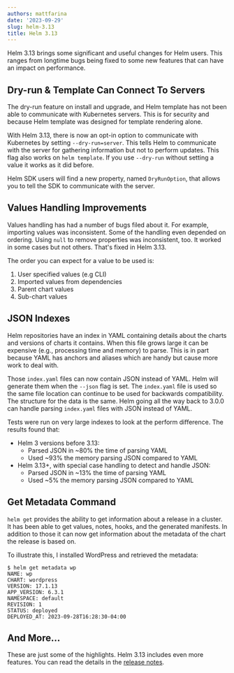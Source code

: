 ```yaml
---
authors: mattfarina
date: '2023-09-29'
slug: helm-3.13
title: Helm 3.13
---
```



Helm 3.13 brings some significant and useful changes for Helm users. This ranges from longtime bugs being fixed to some new features that can have an impact on performance. 

## Dry-run & Template Can Connect To Servers

The dry-run feature on install and upgrade, and Helm template has not been able to communicate with Kubernetes servers. This is for security and because Helm template was designed for template rendering alone.

With Helm 3.13, there is now an opt-in option to communicate with Kubernetes by setting `--dry-run=server`. This tells Helm to communicate with the server for gathering information but not to perform updates. This flag also works on `helm template`. If you use `--dry-run` without setting a value it works as it did before.

Helm SDK users will find a new property, named `DryRunOption`, that allows you to tell the SDK to communicate with the server.

## Values Handling Improvements

Values handling has had a number of bugs filed about it. For example, importing values was inconsistent. Some of the handling even depended on ordering. Using `null` to remove properties was inconsistent, too. It worked in some cases but not others. That's fixed in Helm 3.13.

The order you can expect for a value to be used is:

1. User specified values (e.g CLI)
2. Imported values from dependencies
3. Parent chart values
4. Sub-chart values

## JSON Indexes

Helm repositories have an index in YAML containing details about the charts and versions of charts it contains. When this file grows large it can be expensive (e.g., processing time and memory) to parse. This is in part because YAML has anchors and aliases which are handy but cause more work to deal with.

Those `index.yaml` files can now contain JSON instead of YAML. Helm will generate them when the `--json` flag is set. The `index.yaml` file is used so the same file location can continue to be used for backwards compatibility. The structure for the data is the same. Helm going all the way back to 3.0.0 can handle parsing `index.yaml` files with JSON instead of YAML.

Tests were run on very large indexes to look at the perform difference. The results found that:

- Helm 3 versions before 3.13:
  - Parsed JSON in ~80% the time of parsing YAML
  - Used ~93% the memory parsing JSON compared to YAML
- Helm 3.13+, with special case handling to detect and handle JSON:
  - Parsed JSON in ~13% the time of parsing YAML
  - Used ~5% the memory parsing JSON compared to YAML

## Get Metadata Command

`helm get` provides the ability to get information about a release in a cluster. It has been able to get values, notes, hooks, and the generated manifests. In addition to those it can now get information about the metadata of the chart the release is based on.

To illustrate this, I installed WordPress and retrieved the metadata:

```shell
$ helm get metadata wp
NAME: wp
CHART: wordpress
VERSION: 17.1.13
APP_VERSION: 6.3.1
NAMESPACE: default
REVISION: 1
STATUS: deployed
DEPLOYED_AT: 2023-09-28T16:28:30-04:00
```

## And More...

These are just some of the highlights. Helm 3.13 includes even more features. You can read the details in the [release notes](https://github.com/helm/helm/releases/tag/v3.13.0).

